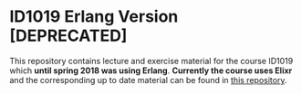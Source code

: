 # ID1019 Erlang Version [DEPRECATED]

This repository contains lecture and exercise material for the course ID1019 which **until spring 2018 was using Erlang**. **Currently the course uses Elixr** and the corresponding up to date material can be found in [this repository]().
